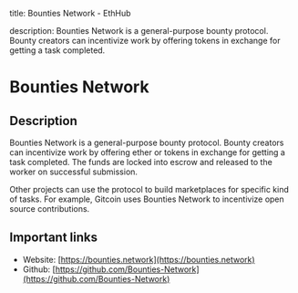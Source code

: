 title: Bounties Network - EthHub

description: Bounties Network is a general-purpose bounty protocol. Bounty creators can incentivize work by offering tokens in exchange for getting a task completed.

# Bounties Network

## Description

Bounties Network is a general-purpose bounty protocol. Bounty creators can incentivize work by offering ether or tokens in exchange for getting a task completed. The funds are locked into escrow and released to the worker on successful submission.

Other projects can use the protocol to build marketplaces for specific kind of tasks. For example, Gitcoin uses Bounties Network to incentivize open source contributions.

## Important links

* Website: [https://bounties.network](https://bounties.network)
* Github: [https://github.com/Bounties-Network](https://github.com/Bounties-Network)

